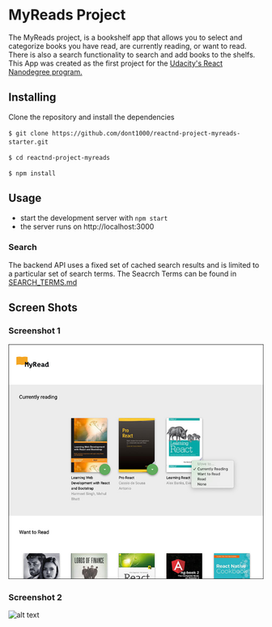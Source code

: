 # MyReads Project

The MyReads project, is a bookshelf app that allows you to select and categorize books you have read, are currently reading, or want to read. There is also a search functionality to search and add books to the shelfs. This App was created as the first project for the [Udacity's React Nanodegree program.](https://www.udacity.com/course/react-nanodegree--nd019)

## Installing

Clone the repository and install the dependencies 

`$ git clone https://github.com/dont1000/reactnd-project-myreads-starter.git`

`$ cd reactnd-project-myreads`

`$ npm install`


## Usage

* start the development server with `npm start`
* the server runs on http://localhost:3000

### Search
The backend API uses a fixed set of cached search results and is limited to a particular set of search terms. The Seacrch Terms can be found in [SEARCH_TERMS.md](SEARCH_TERMS.md)


## Screen Shots

### Screenshot 1

![alt text](https://raw.githubusercontent.com/dont1000/reactnd-project-myreads-starter/master/docs/image/screenshot1_v2.jpg "main page")

### Screenshot 2

![alt text](https://raw.githubusercontent.com/dont1000/reactnd-project-myreads-starter/master/docs/image/screenshot2-v2.jpg "searchpage page")


